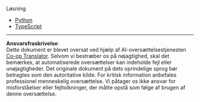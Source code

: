 <!--
CO_OP_TRANSLATOR_METADATA:
{
  "original_hash": "c2cdd08d4e120558270e3f534841fab8",
  "translation_date": "2025-10-07T01:27:22+00:00",
  "source_file": "03-GettingStarted/11-simple-auth/code/README.md",
  "language_code": "da"
}
-->
Løsning

- [Python](./basic/python/README.md)
- [TypeScript](./basic/typescript/README.md)

---

**Ansvarsfraskrivelse**:  
Dette dokument er blevet oversat ved hjælp af AI-oversættelsestjenesten [Co-op Translator](https://github.com/Azure/co-op-translator). Selvom vi bestræber os på nøjagtighed, skal det bemærkes, at automatiserede oversættelser kan indeholde fejl eller unøjagtigheder. Det originale dokument på dets oprindelige sprog bør betragtes som den autoritative kilde. For kritisk information anbefales professionel menneskelig oversættelse. Vi påtager os ikke ansvar for misforståelser eller fejltolkninger, der måtte opstå som følge af brugen af denne oversættelse.
